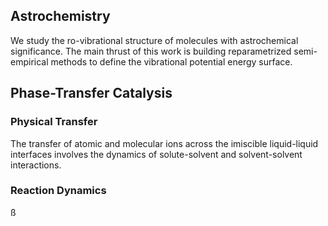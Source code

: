 ## Astrochemistry
  We study the ro-vibrational structure of molecules with astrochemical significance.  The main thrust of this work is building reparametrized semi-empirical methods to define the vibrational potential energy surface.  
## Phase-Transfer Catalysis

### Physical Transfer
  The transfer of atomic and molecular ions across the imiscible liquid-liquid interfaces involves the dynamics of solute-solvent and solvent-solvent interactions.  
### Reaction Dynamics

ß
